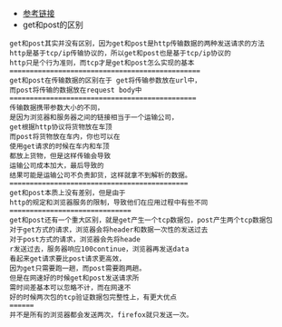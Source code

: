 - [参考链接]([https://mp.weixin.qq.com/s?__biz=MzI3NzIzMzg3Mw==&mid=100000054&idx=1&sn=71f6c214f3833d9ca20b9f7dcd9d33e4#rd](https://mp.weixin.qq.com/s?__biz=MzI3NzIzMzg3Mw==&mid=100000054&idx=1&sn=71f6c214f3833d9ca20b9f7dcd9d33e4#rd)
)
- get和post的区别
```
get和post其实并没有区别，因为get和post是http传输数据的两种发送请求的方法
http是基于tcp/ip传输协议的，所以get和post也是基于tcp/ip协议的
http只是个行为准则，而tcp才是get和post怎么实现的基本
===============================================
get和post在传输数据的区别在于 get将传输参数放在url中，
而post将传输的数据放在request body中
==============================================
传输数据携带参数大小的不同，
是因为浏览器和服务器之间的链接相当于一个运输公司，
get根据http协议将货物放在车顶
而post将货物放在车内，你也可以在
使用get请求的时候在车内和车顶
都放上货物，但是这样传输会导致
运输公司成本加大，最后导致的
结果可能是运输公司不负责卸货，这样就拿不到解析的数据。
============================================
get和post本质上没有差别，但是由于
http的规定和浏览器服务的限制，导致他们在应用过程中有些不同
==============================
get和post还有一个重大区别，就是get产生一个tcp数据包，post产生两个tcp数据包
对于get方式的请求，浏览器会将header和数据一次性的发送过去
对于post方式的请求，浏览器会先将heade
r发送过去，服务器响应100continue，浏览器再发送data
看起来get请求要比post请求更高效，
因为get只需要跑一趟，而post需要跑两趟。
但是在网速好的时候get和post发送请求所
需时间差基本可以忽略不计，而在网速不
好的时候两次包的tcp验证数据包完整性上，有更大优点
======
并不是所有的浏览器都会发送两次，firefox就只发送一次。
```
